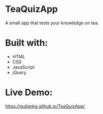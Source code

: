 # TeaQuizApp
A small app that tests your knowledge on tea.

# Built with:
- HTML
- CSS
- JavaScript
- jQuery

# Live Demo:
https://guljankg.github.io/TeaQuizApp/
